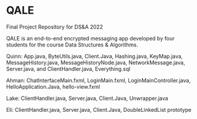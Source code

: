 # QALE
Final Project Repository for DS&amp;A 2022

QALE is an end-to-end encrypted messaging app developed by four students for the course Data Structures & Algorithms.

Quinn: App.java, ByteUtils.java, Client.Java, Hashing.java, KeyMap.java, MessageHistory.java, MessageHistoryNode.java, NetworkMessage.java, Server.java, and ClientHandler.java, Everything.sql

Ahman: ChatInterfaceMain.fxml, LoginMain.fxml, LoginMainController.java, HelloApplication.Java, hello-view.fxml

Lake: ClientHandler.java, Server.java, Client.Java, Unwrapper.java

Eli: ClientHandler.java, Server.java, Client.Java, DoubleLinkedList prototype
